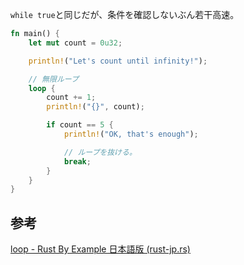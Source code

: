 `while true`と同じだが、条件を確認しないぶん若干高速。

```rust
fn main() {
    let mut count = 0u32;

    println!("Let's count until infinity!");

    // 無限ループ
    loop {
        count += 1;
        println!("{}", count);

        if count == 5 {
            println!("OK, that's enough");

            // ループを抜ける。
            break;
        }
    }
}
```

## 参考
[loop - Rust By Example 日本語版 (rust-jp.rs)](https://doc.rust-jp.rs/rust-by-example-ja/flow_control/loop.html)
